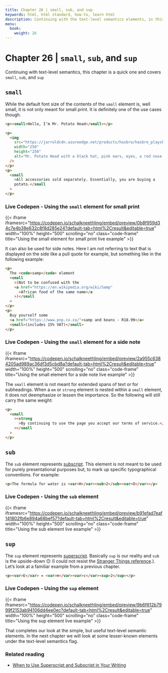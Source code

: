 ```yaml
---
title: Chapter 26 | small, sub, and sup
keywords: html, html standard, how-to, learn html
description: Continuing with the text-level semantics elements, in this chapter we cover small, sub, and sup.
menu:
  book:
    weight: 26
---
```


# Chapter 26 | `small`, `sub`, and `sup`

Continuing with text-level semantics, this chapter is a quick one and covers `small`, `sub`, and `sup`

## `small`

While the default font size of the contents of the `small` element is, well small, it is not only meant for small print. It is definitely one of the use cases though.

```html
<p><small>Hello, I’m Mr. Potato Head</small></p>

<p>
  <img
    src="https://jarroldcdn.azureedge.net/products/hasbro/hasbro_playskool_mr_potato_%7Bw=1000,h=1000%7D.jpg"
    width="250"
    height="250"
    alt="Mr. Potato Head with a black hat, pink ears, eyes, a red nose, mouth with mustache, arms, and legs"
  />
</p>
<p>
  <small
    >All accessories sold separately. Essentially, you are buying a
    potato.</small
  >
</p>
```

### Live Codepen - Using the `small` element for small print

{{< iframe iframesrc="https://codepen.io/schalkneethling/embed/preview/0b8f959d34c7e4b38e632c8f8d285e24?default-tab=html%2Cresult&editable=true" width="100%" height="500" scrolling="no" class="code-frame" title="Using the small element for small print live example" >}}

It can also be used for side notes. Here I am not referring to text that is displayed on the side like a pull quote for example, but something like in the following example:

```html
<p>
  The <code>samp</code> element
  <small
    >(Not to be confused with the
    <a href="https://en.wikipedia.org/wiki/Samp"
      >African food of the same name</a
    >)</small
  >
</p>
<p>
  Buy yourself some
  <a href="https://www.pnp.co.za/">samp and beans - R18.99</a>
  <small>(includes 15% VAT)</small>
</p>
```

### Live Codepen - Using the `small` element for a side note

{{< iframe iframesrc="https://codepen.io/schalkneethling/embed/preview/2a955c6384205ad989ac36df3d5cbd8a?default-tab=html%2Cresult&editable=true" width="100%" height="500" scrolling="no" class="code-frame" title="Using the small element for a side note live example" >}}

The `small` element is not meant for extended spans of text or for subheadings. When a `em` or `strong` element is nested within a `small` element, it does not deemphasize or lessen the importance. So the following will still carry the same weight:

```html
<p>
  <small
    ><strong
      >By continuing to use the page you accept our terms of service.</strong
    ></small
  >
</p>
```

## `sub`

The `sub` element represents [subscript](https://en.wikipedia.org/wiki/Subscript_and_superscript). This element is not meant to be used for purely presentational purposes but, to mark up specific typographical conventions. For example:

```html
<p>The formula for water is <var>H</var><sub>2</sub><var>O</var></p>
```

### Live Codepen - Using the `sub` element

{{< iframe iframesrc="https://codepen.io/schalkneethling/embed/preview/b91efad7eaf141802fb6e894a68bef57?default-tab=html%2Cresult&editable=true" width="100%" height="500" scrolling="no" class="code-frame" title="Using the sub element live example" >}}

## `sup`

The `sup` element represents [superscript](https://en.wikipedia.org/wiki/Subscript_and_superscript). Basically `sup` is our reality and `sub` is the upside-down 🙃 (I could not resist the [Stranger Things reference](https://strangerthings.fandom.com/wiki/The_Upside_Down).). Let’s look at a familiar example from a previous chapter.

```html
<p><var>E</var> = <var>m</var><var>c</var><sup>2</sup></p>
```

### Live Codepen - Using the `sup` element

{{< iframe iframesrc="https://codepen.io/schalkneethling/embed/preview/9b6f612b7999f2153ab94106dd4ee0ec?default-tab=html%2Cresult&editable=true" width="100%" height="500" scrolling="no" class="code-frame" title="Using the sup element live example" >}}

That completes our look at the simple, but useful text-level semantic elements. In the next chapter we will look at some lesser-known elements under the text-level semantics flag.

### Related reading

- [When to Use Superscript and Subscript in Your Writing](https://getproofed.com/writing-tips/when-to-use-superscript-and-subscript-in-your-writing/)

